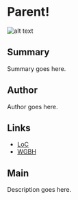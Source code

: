# Parent!

![alt text](http://example.org/image)

## Summary

Summary goes here.

## Author

Author goes here.

## Links

- [LoC](http://loc.gov)
- [WGBH](http://wgbh.org)

## Main

Description goes here.

